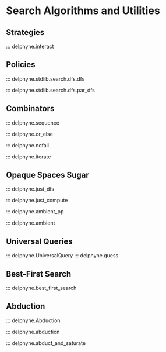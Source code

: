 # Search Algorithms and Utilities

## Strategies

::: delphyne.interact

## Policies

::: delphyne.stdlib.search.dfs.dfs

::: delphyne.stdlib.search.dfs.par_dfs

## Combinators

::: delphyne.sequence

::: delphyne.or_else

::: delphyne.nofail

::: delphyne.iterate

## Opaque Spaces Sugar

::: delphyne.just_dfs

::: delphyne.just_compute

::: delphyne.ambient_pp

::: delphyne.ambient

## Universal Queries

::: delphyne.UniversalQuery
::: delphyne.guess

## Best-First Search

::: delphyne.best_first_search

## Abduction

::: delphyne.Abduction

::: delphyne.abduction

::: delphyne.abduct_and_saturate